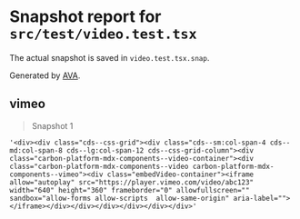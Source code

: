 # Snapshot report for `src/test/video.test.tsx`

The actual snapshot is saved in `video.test.tsx.snap`.

Generated by [AVA](https://avajs.dev).

## vimeo

> Snapshot 1

    '<div><div class="cds--css-grid"><div class="cds--sm:col-span-4 cds--md:col-span-8 cds--lg:col-span-12 cds--css-grid-column"><div class="carbon-platform-mdx-components--video-container"><div class="carbon-platform-mdx-components--video carbon-platform-mdx-components--vimeo"><div class="embedVideo-container"><iframe allow="autoplay" src="https://player.vimeo.com/video/abc123" width="640" height="360" frameborder="0" allowfullscreen="" sandbox="allow-forms allow-scripts  allow-same-origin" aria-label=""></iframe></div></div></div></div></div></div>'
